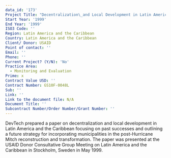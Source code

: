 ```yaml
---
data_id: '173'
Project Title: "Decentralization\_and Local Development in Latin America and the Caribbean"
Start Year: '1999'
End Year: '1999'
ISO3 Code: ''
Region: Latin America and the Caribbean
Country: Latin America and the Caribbean
Client/ Donor: USAID
Point of contact: ''
Email: ''
Phone: ''
Current Project? (Y/N): 'No'
Practice Area:
  - Monitoring and Evaluation
Prime: x
Contract Value USD: ''
Contract Number: GS10F-0048L
Sub: ''
Link: ''
Link to the document file: N/A
Document Title: ''
Subcontract Number/Order Number/Grant Number: ''
---
```

DevTech prepared a paper on decentralization and local development in Latin America and the Caribbean focusing on past successes and outlining a future strategy for incorporating municipalities in the post-Hurricane Mitch reconstruction and transformation. The paper was presented at the USAID Donor Consultative Group Meeting on Latin America and the Caribbean in Stockholm, Sweden in May 1999.